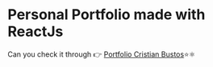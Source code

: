 # Personal Portfolio made with ReactJs 

Can you check it through 👉 [Portfolio Cristian Bustos](https://portfolio-cabg.netlify.app)⭐⚛️
<!-- 
![ReactJS Resume Website Template](portfolio.png?raw=true "ReactJS Resume Website Template") -->
